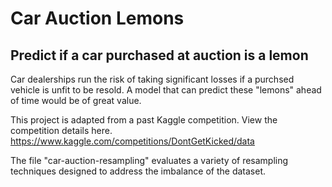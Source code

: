 # Car Auction Lemons
## Predict if a car purchased at auction is a lemon

Car dealerships run the risk of taking significant losses if a purchsed vehicle is unfit to be resold. A model that can predict these "lemons" ahead of time would be of great value.

This project is adapted from a past Kaggle competition. View the competition details here.
https://www.kaggle.com/competitions/DontGetKicked/data

The file "car-auction-resampling" evaluates a variety of resampling techniques designed to address the imbalance of the dataset. 

